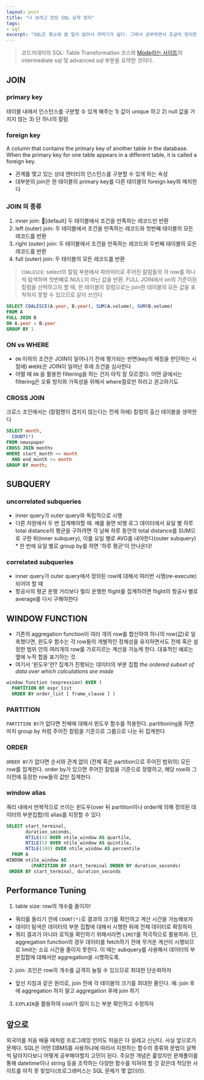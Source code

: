 ```yaml
---
layout: post
title: "나 보려고 만든 SQL 요약 정리"
tags:
- sql
excerpt: "SQL은 평소에 쓸 일이 없어서 까먹기가 쉽다. 그래서 공부하면서 조금씩 정리한 요약 노트!"
---
```

> 코드카데미의 SQL: Table Transformation 코스와 [Mode라는 사이트](https://mode.com/sql-tutorial)의 intermediate sql 및 advanced sql 부분을 요약한 것이다.


## JOIN
### primary key
테이블 내에서 인스턴스를 구분할 수 있게 해주는 1) 값이 unique 하고 2) null 값을 가지지 않는 3) 단 하나의 칼럼
### foreign key
A column that contains the primary key of another table in the database. When the primary key for one table appears in a different table, it is called a foreign key.
- 관계를 맺고 있는 상대 엔터티의 인스턴스를 구분할 수 있게 하는 속성
- 대부분의 join은 한 테이블의 primary key를 다른 테이블의 foreign key와 매치한다

### JOIN 의 종류
1. inner join: [default] 두 테이블에서 조건을 만족하는 레코드만 반환
2. left (outer) join: 두 테이블에서 조건을 만족하는 레코드와 첫번째 테이블의 모든 레코드를 반환
3. right (outer) join: 두 테이블에서 조건을 만족하는 레코드와 두번째 테이블의 모든 레코드를 반환
4. full (outer) join: 두 테이블의 모든 레코드를 반환
> `COALESCE`: select의 칼럼 부분에서 파라미터로 주어진 칼럼들의 각 row를 하나씩 탐색하며 첫번째로 NULL이 아닌 값을 반환. FULL JOIN에서 on의 기준이된 칼럼을 선택하고자 할 때, 한 테이블의 칼럼으로는 join한 테이블의 모든 값을 포착하지 못할 수 있으므로 같이 쓰인다
```sql
SELECT COALESCE(A.year, B.year), SUM(A.volume), SUM(B.volume)
FROM A
FULL JOIN B
ON A.year = B.year
GROUP BY 1
```

### ON vs WHERE
- `ON` 이하의 조건은 JOIN이 일어나기 전에 평가되는 반면(key의 매칭을 판단하는 시점에) `WHERE`은 JOIN이 일어난 후에 조건을 심사한다
- 어떨 때 `ON` 을 활용한 filtering을 하는 건지 아직 잘 모르겠다. 어떤 글에서는 filtering은 오류 방지와 가독성을 위해서 where절로만 하라고 권고하기도

### CROSS JOIN
크로스 조인에서는 (칼럼명이 겹치지 않는다는 전제 하에) 칼럼의 출신 테이블을 생략한다
```sql
SELECT month, 
  COUNT(*)
FROM newspaper
CROSS JOIN months
WHERE start_month <= month 
  AND end_month >= month
GROUP BY month;
```

## SUBQUERY
### uncorrelated subqueries
- inner query가 outer query와 독립적으로 시행
- 다른 차원에서 두 번 집계해야할 때. 예를 들면 비행 로그 데이터에서 요일 별 하루 total distance의 평균을 구하려면 각 날짜 하루 동안의 total distance를 SUM으로 구한 뒤(inner subquery), 이를 요일 별로 AVG를 내야한다(outer subquery) \* 한 번에 요일 별로 group by를 하면 '하루 평균'이 안나온다!
### correlated subqueries
- inner query가 outer query에서 정의된 row에 대해서 여러번 시행(re-execute)되어야 할 때
- 항공사의 평균 운행 거리보다 멀리 운행한 flight를 집계하려면 flight의 항공사 별로 average를 다시 구해야한다

## WINDOW FUNCTION
- 기존의 aggregation function이 여러 개의 row를 합산하여 하나의 row(값)로 일축했다면, 윈도우 함수는 각 row들의 개별적인 정체성을 유지하면서도 전체 혹은 설정한 범위 안의 여러개의 row를 가로지르는 계산을 가능케 한다. 대표적인 예로는 옆에 누적 합을 표기하는 것.
- 여기서 '윈도우'란? 집계가 진행되는 데이터의 부분 집합 _the ordered subset of data over which calculations are made_
```sql
window_function (expression) OVER (
  PARTITION BY expr_list
  ORDER BY order_list [ frame_clause ] )  
```
### PARTITION
`PARTITION BY`가 없다면 전체에 대해서 윈도우 함수를 적용한다. partitioning을 하면 마치 group by 처럼 주어진 칼럼을 기준으로 그룹으로 나눈 뒤 집계한다
### ORDER
`ORDER BY`가 없다면 순서와 관계 없이 (전체 혹은 partition으로 주어진 범위의) 모든 row를 집계한다. order by가 있으면 주어진 칼럼을 기준으로 정렬하고, 해당 row와 그 이전에 등장한 row들의 값만 집계한다.
### window alias
쿼리 내에서 반복적으로 쓰이는 윈도우(over 뒤 partition이나 order에 의해 정의된 데이터의 부분집합)의 alias를 지정할 수 있다
```sql
SELECT start_terminal,
       duration_seconds,
       NTILE(4) OVER ntile_window AS quartile,
       NTILE(5) OVER ntile_window AS quintile,
       NTILE(100) OVER ntile_window AS percentile
  FROM A
WINDOW ntile_window AS
         (PARTITION BY start_terminal ORDER BY duration_seconds)
 ORDER BY start_terminal, duration_seconds
```

## Performance Tuning
1. table size: row의 개수를 줄이자!
- 쿼리를 돌리기 전에 `COUNT(*)`로 결과의 크기를 확인하고 계산 시간을 가늠해보자
- 데이터 탐색은 데이터의 부분 집합에 대해서 시행한 뒤에 전체 데이터로 확장하자
- 쿼리 결과가 아니라 로직을 확인하기 위해서라면 `LIMIT`를 적극적으로 활용하자. 단, aggregation function의 경우 데이터를 fetch하기 전에 무거운 계산이 시행되므로 limit는 소요 시간을 줄이지 못한다. 이 때는 subquery를 사용해서 데이터의 부분집합에 대해서만 aggregation을 시행하도록.
2. join: 조인은 row의 개수를 급격히 늘릴 수 있으므로 최대한 단순화하자
- 앞선 지침과 같은 원리로, join 전에 각 테이블의 크기를 최대한 줄인다. 예: join 후에 aggregation 하지 말고 aggregation 후에 join 하기
3. `EXPLAIN`을 활용하여 cost가 많이 드는 부분 확인하고 수정하자

## 앞으로
외국어를 처음 배울 때처럼 프로그래밍 언어도 처음은 다 설레고 신난다. 사실 앞으로가 문제다. SQL은 어떤 DBMS를 사용하냐에 따라서 지원하는 함수의 종류와 문법이 살짝씩 달라지다보니 어떻게 공부해야할지 고민이 된다. 주요한 개념은 훑었지만 문제풀이를 통해 datetime이나 string 등을 조작하는 다양한 함수를 익혀야 할 것 같은데 적당한 사이트를 아직 못 찾았다(프로그래머스는 SQL 문제가 몇 없더라). 
